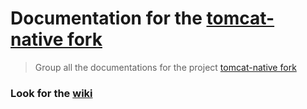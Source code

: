 # Documentation for the [tomcat-native fork](https://github.com/jocelynthode/tomcat-native)
> Group all the documentations for the project [tomcat-native fork](https://github.com/jocelynthode/tomcat-native)

### Look for the [wiki](https://github.com/jocelynthode/undertow-native-doc/wiki)
